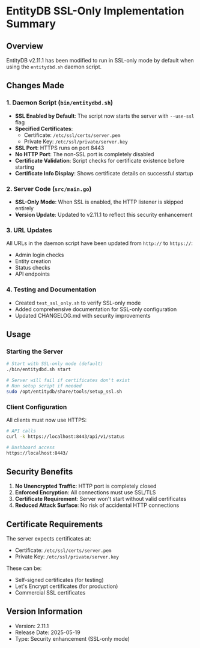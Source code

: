 # EntityDB SSL-Only Implementation Summary

## Overview

EntityDB v2.11.1 has been modified to run in SSL-only mode by default when using the `entitydbd.sh` daemon script.

## Changes Made

### 1. Daemon Script (`bin/entitydbd.sh`)

- **SSL Enabled by Default**: The script now starts the server with `--use-ssl` flag
- **Specified Certificates**: 
  - Certificate: `/etc/ssl/certs/server.pem`
  - Private Key: `/etc/ssl/private/server.key`
- **SSL Port**: HTTPS runs on port 8443
- **No HTTP Port**: The non-SSL port is completely disabled
- **Certificate Validation**: Script checks for certificate existence before starting
- **Certificate Info Display**: Shows certificate details on successful startup

### 2. Server Code (`src/main.go`)

- **SSL-Only Mode**: When SSL is enabled, the HTTP listener is skipped entirely
- **Version Update**: Updated to v2.11.1 to reflect this security enhancement

### 3. URL Updates

All URLs in the daemon script have been updated from `http://` to `https://`:
- Admin login checks
- Entity creation
- Status checks
- API endpoints

### 4. Testing and Documentation

- Created `test_ssl_only.sh` to verify SSL-only mode
- Added comprehensive documentation for SSL-only configuration
- Updated CHANGELOG.md with security improvements

## Usage

### Starting the Server

```bash
# Start with SSL-only mode (default)
./bin/entitydbd.sh start

# Server will fail if certificates don't exist
# Run setup script if needed
sudo /opt/entitydb/share/tools/setup_ssl.sh
```

### Client Configuration

All clients must now use HTTPS:

```bash
# API calls
curl -k https://localhost:8443/api/v1/status

# Dashboard access
https://localhost:8443/
```

## Security Benefits

1. **No Unencrypted Traffic**: HTTP port is completely closed
2. **Enforced Encryption**: All connections must use SSL/TLS
3. **Certificate Requirement**: Server won't start without valid certificates
4. **Reduced Attack Surface**: No risk of accidental HTTP connections

## Certificate Requirements

The server expects certificates at:
- Certificate: `/etc/ssl/certs/server.pem`
- Private Key: `/etc/ssl/private/server.key`

These can be:
- Self-signed certificates (for testing)
- Let's Encrypt certificates (for production)
- Commercial SSL certificates

## Version Information

- Version: 2.11.1
- Release Date: 2025-05-19
- Type: Security enhancement (SSL-only mode)